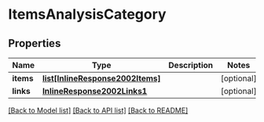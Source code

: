 # ItemsAnalysisCategory

## Properties
Name | Type | Description | Notes
------------ | ------------- | ------------- | -------------
**items** | [**list[InlineResponse2002Items]**](InlineResponse2002Items.md) |  | [optional] 
**links** | [**InlineResponse2002Links1**](InlineResponse2002Links1.md) |  | [optional] 

[[Back to Model list]](../README.md#documentation-for-models) [[Back to API list]](../README.md#documentation-for-api-endpoints) [[Back to README]](../README.md)


